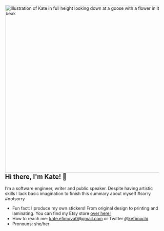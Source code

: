 <img align="right" src="https://pbs.twimg.com/media/Ev7RdBMVoAEN_TV?format=jpg&name=large" alt="Illustration of Kate in full height looking down at a goose with a flower in it's beak" width="550px" />

## Hi there, I'm Kate! 👋

I’m a software engineer, writer and public speaker. Despite having artistic skills I lack basic imagination to finish this summary about myself #sorry #notsorry

-   Fun fact: I produce my own stickers! From original design to printing and laminating. You can find my Etsy store [over here!](https://www.etsy.com/shop/KefiStore)
-   How to reach me: kate.efimova0@gmail.com or Twitter [@kefimochi](https://twitter.com/kefimochi)
-   Pronouns: she/her
